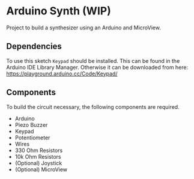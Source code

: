 # Arduino Synth (WIP)
Project to build a synthesizer using an Arduino and MicroView.

## Dependencies
To use this sketch `Keypad` should be installed. This can be found in the Arduino IDE Library Manager.
Otherwise it can be downloaded from here: https://playground.arduino.cc/Code/Keypad/ 

## Components
To build the circuit necessary, the following components are required.
- Arduino
- Piezo Buzzer
- Keypad
- Potentiometer
- Wires
- 330 Ohm Resistors
- 10k Ohm Resistors
- (Optional) Joystick
- (Optional) MicroView
